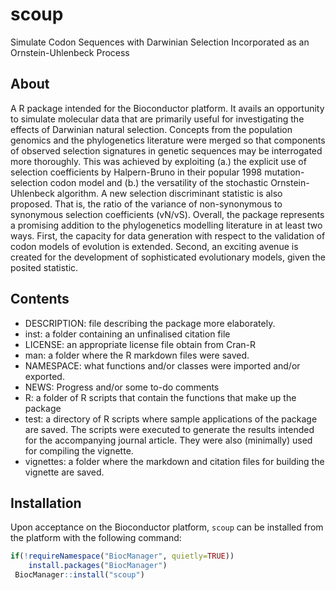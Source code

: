 # scoup
Simulate Codon Sequences with Darwinian Selection Incorporated as an Ornstein-Uhlenbeck Process

## About
A R package intended for the Bioconductor platform. It avails an opportunity to simulate molecular data that are primarily useful for investigating the effects of Darwinian natural selection. Concepts from the population genomics and the phylogenetics literature were merged so that components of observed selection signatures in genetic sequences may be interrogated more thoroughly. This was achieved by exploiting (a.) the explicit use of selection coefficients by Halpern-Bruno in their popular 1998 mutation-selection codon model and (b.) the versatility of the stochastic Ornstein-Uhlenbeck algorithm. A new selection discriminant statistic is also proposed. That is, the ratio of the variance of non-synonymous to synonymous selection coefficients (vN/vS). Overall, the package represents a promising addition to the phylogenetics modelling literature in at least two ways. First, the capacity for data generation with respect to the validation of codon models of evolution is extended. Second, an exciting avenue is created for the development of sophisticated evolutionary models, given the posited statistic.

## Contents
- DESCRIPTION: file describing the package more elaborately.
- inst: a folder containing an unfinalised citation file
- LICENSE: an appropriate license file obtain from Cran-R
- man: a folder where the R markdown files were saved.
- NAMESPACE: what functions and/or classes were imported and/or exported.
- NEWS: Progress and/or some to-do comments
- R: a folder of R scripts that contain the functions that make up the package
- test: a directory of R scripts where sample applications of the package are saved. The scripts were executed to generate the results intended for the accompanying journal article. They were also (minimally) used for compiling the vignette.
- vignettes: a folder where the markdown and citation files for building the vignette are saved.

## Installation
Upon acceptance on the Bioconductor platform, `scoup` can be installed from the platform with the following command:

``` r
if(!requireNamespace("BiocManager", quietly=TRUE))
    install.packages("BiocManager")
 BiocManager::install("scoup")
```
